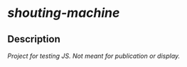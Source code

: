 # _shouting-machine_

## Description

_Project for testing JS. Not meant for publication or display._
